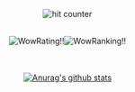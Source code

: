 <div align="center">
<p></p>
<img src="https://profile-counter.glitch.me/Abhineel-Nandi/count.svg" alt="hit counter" align="center">
</div>
<br/>
<div align="center">
<p></p>
<img src="https://img.shields.io/badge/CodeChefRating-1929-yellowgreen" alt="WowRating!!" align="center"><img src="https://img.shields.io/badge/SpojRank-889-lightgrey" alt="WowRanking!!" align="center" padding="5px">
</div>
<br/>
<br/>
<div align="center">
<p><a href="https://github.com/Abhineel-Nandi/github-readme-stats"><img src="https://github-readme-stats.vercel.app/api?username=Abhineel-Nandi&amp;theme=onedark" alt="Anurag&#39;s github stats"></a></p>
</div>
